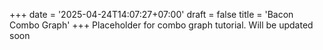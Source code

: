 +++
date = '2025-04-24T14:07:27+07:00'
draft = false
title = 'Bacon Combo Graph'
+++
Placeholder for combo graph tutorial. Will be updated soon